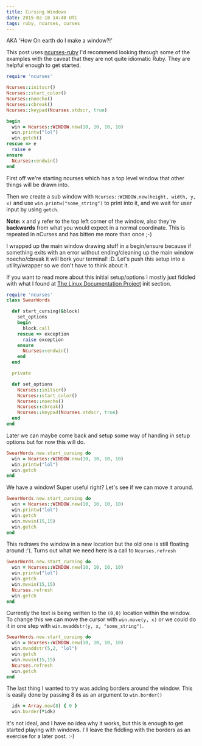 ```yaml
---
title: Cursing Windows
date: 2015-02-18 14:40 UTC
tags: ruby, ncurses, curses
---
```

AKA 'How On earth do I make a window?!'

This post uses [ncurses-ruby](https://github.com/eclubb/ncurses-ruby) I'd
recommend looking through some of the examples with the caveat that they
are not quite idiomatic Ruby. They are helpful enough to get started.

```ruby
require 'ncurses'

Ncurses::initscr()
Ncurses::start_color()
Ncurses::noecho()
Ncurses::cbreak()
Ncurses::keypad(Ncurses.stdscr, true)

begin
  win = Ncurses::WINDOW.new(10, 10, 10, 10)
  win.printw("lol")
  win.getch()
rescue => e
  raise e
ensure
  Ncurses::endwin()
end
```

First off we're starting ncurses which has a top level window that other things
will be drawn into.

Then we create a sub window with `Ncurses::WINDOW.new(height, width, y, x)` and use
`win.printw("some_string")` to print into it, and we wait for user input
by using `getch`.

**Note:** x and y refer to the top left corner of the window, also they're
**backwards** from what you would expect in a normal coordinate. This is
repeated in nCurses and has bitten me more than once ;-)

I wrapped up the main window drawing stuff in a begin/ensure
because if something exits with an error without ending/cleaning up the main window
noecho/cbreak it will bork your terminal! :D. Let's push this setup into a utility/wrapper
so we don't have to think about it.

If you want to read more about this initial setup/options I mostly just fiddled
with what I found at [The Linux Documentation Project](http://tldp.org/HOWTO/NCURSES-Programming-HOWTO/init.html)
init section.

```ruby
require 'ncurses'
class SwearWords

  def start_cursing(&block)
    set_options
    begin
      block.call
    rescue => exception
      raise exception
    ensure
      Ncurses::endwin()
    end
  end

  private

  def set_options
    Ncurses::initscr()
    Ncurses::start_color()
    Ncurses::noecho()
    Ncurses::cbreak()
    Ncurses::keypad(Ncurses.stdscr, true)
  end
end
```

Later we can maybe come back and setup some way of handing in
setup options but for now this will do.

```ruby
SwearWords.new.start_cursing do
  win = Ncurses::WINDOW.new(10, 10, 10, 10)
  win.printw("lol")
  win.getch
end
```

We have a window! Super useful right? Let's see if we can move it around.

```ruby
SwearWords.new.start_cursing do
  win = Ncurses::WINDOW.new(10, 10, 10, 10)
  win.printw("lol")
  win.getch
  win.mvwin(15,15)
  win.getch
end
```

This redraws the window in a new location but the old one is still floating
around :'(. Turns out what we need here is a call to `Ncurses.refresh`

```ruby
SwearWords.new.start_cursing do
  win = Ncurses::WINDOW.new(10, 10, 10, 10)
  win.printw("lol")
  win.getch
  win.mvwin(15,15)
  Ncurses.refresh
  win.getch
end
```

Currently the text is being written to the `(0,0)` location within
the window. To change this we can move the cursor with `win.move(y, x)` or
we could do it in one step with `win.mvaddstr(y, x, "some_string")`.

```ruby
SwearWords.new.start_cursing do
  win = Ncurses::WINDOW.new(10, 10, 10, 10)
  win.mvaddstr(5,2, "lol")
  win.getch
  win.mvwin(15,15)
  Ncurses.refresh
  win.getch
end
```

The last thing I wanted to try was adding borders around the window. This
is easily done by passing 8 `0`s as an argument to `win.border()`

```ruby
  idk = Array.new(8) { 0 }
  win.border(*idk)
```

It's not ideal, and I have no idea why it works, but this is enough to get started
playing with windows. I'll leave the fiddling with the borders as an exercise for
a later post. :-)
